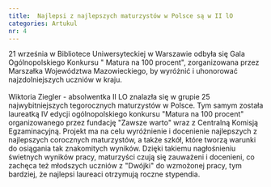 ```yaml
---
title:  Najlepsi z najlepszych maturzystów w Polsce są w II lO
categories: Artukul
nr: 4
---
```

21 września w Bibliotece Uniwersyteckiej w Warszawie odbyła się Gala Ogólnopolskiego Konkursu " Matura na 100 procent", zorganizowana przez Marszałka Województwa Mazowieckiego, by wyróżnić i uhonorować najzdolniejszych uczniów w kraju.<br><br>
Wiktoria Ziegler - absolwentka II LO znalazła się w grupie 25 najwybitniejszych tegorocznych maturzystów w Polsce. Tym samym została laureatką IV edycji ogólnopolskiego konkursu "Matura na 100 procent" organizowanego przez fundację "Zawsze warto" wraz z Centralną Komisją Egzaminacyjną. Projekt ma na celu wyróżnienie i docenienie najlepszych   z najlepszych corocznych maturzystów, a także szkół, które tworzą warunki do osiągania tak znakomitych wyników. Dzięki takiemu nagłośnieniu świetnych wyników pracy, maturzyści czują się zauważeni i docenieni, co zachęca też młodszych uczniów z "Dwójki" do wzmożonej pracy, tym bardziej, że najlepsi laureaci otrzymują roczne stypendia. 
